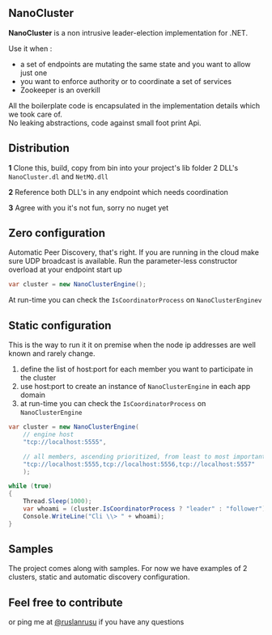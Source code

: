 ## NanoCluster  

**NanoCluster** is a non intrusive leader-election implementation for .NET. 

Use it when :

- a set of endpoints are mutating the same state and you want to allow just one
- you want to enforce authority or to coordinate a set of services
- Zookeeper is an overkill

All the boilerplate code is encapsulated in the implementation details which we took care of.  
No leaking abstractions, code against small foot print Api.


## Distribution ##

**1** Clone this, build, copy from bin into your project's lib folder 2 DLL's ```NanoCluster.dl``` and ```NetMQ.dll``` 

**2** Reference both DLL's in any endpoint which needs coordination

**3** Agree with you it's not fun, sorry no nuget yet

## Zero configuration ##
Automatic Peer Discovery, that's right. If you are running in the cloud make sure UDP broadcast is available. Run the parameter-less constructor overload at your endpoint start up

```csharp
var cluster = new NanoClusterEngine();
```
At run-time you can check the ```IsCoordinatorProcess``` on ```NanoClusterEnginev```

## Static configuration ##
This is the way to run it it on premise when the node ip addresses are well known and rarely change.

1. define the list of host:port for each member you want to participate in the cluster   
2. use host:port to create an instance of ```NanoClusterEngine``` in each app domain
3. at run-time you can check the ```IsCoordinatorProcess``` on ```NanoClusterEngine```


```csharp
var cluster = new NanoClusterEngine(
    // engine host	
    "tcp://localhost:5555",

    // all members, ascending prioritized, from least to most important
    "tcp://localhost:5555,tcp://localhost:5556,tcp://localhost:5557"
    );

while (true)
{
    Thread.Sleep(1000);
    var whoami = (cluster.IsCoordinatorProcess ? "leader" : "follower");
    Console.WriteLine("Cli \\> " + whoami);
}
```

## Samples ##
The project comes along with samples. For now we have examples of 2 clusters, static and automatic discovery configuration. 



## Feel free to contribute ##
or ping me at [@ruslanrusu](https://twitter.com/ruslanrusu) if you have any questions